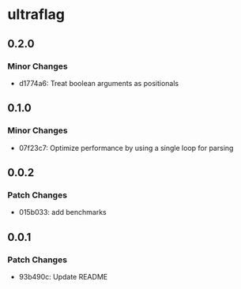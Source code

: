 # ultraflag

## 0.2.0

### Minor Changes

- d1774a6: Treat boolean arguments as positionals

## 0.1.0

### Minor Changes

- 07f23c7: Optimize performance by using a single loop for parsing

## 0.0.2

### Patch Changes

- 015b033: add benchmarks

## 0.0.1

### Patch Changes

- 93b490c: Update README
